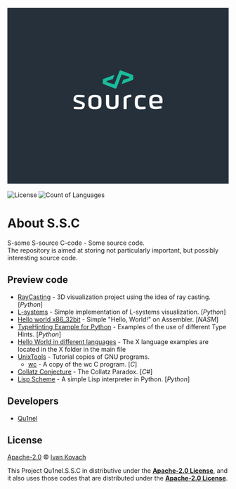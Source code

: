 <p align="center">
  <img src=".github/assets/source.png" height=400px />
</p>

<p>
<img src="https://img.shields.io/github/license/Qu1nel/S.S.C?color=g" alt="License" />
<img src="https://img.shields.io/github/languages/count/Qu1nel/S.S.C?color=purple" alt="Count of Languages" />
</p>

# About S.S.C

S-some S-source C-code - Some source code.\
The repository is aimed at storing not particularly important, but possibly interesting source code.

## Preview code

- [RayCasting](src/Python/RayCasting) - 3D visualization project using the idea of ray casting. [_Python_]
- [L-systems](src/Python/L-systems/) - Simple implementation of L-systems visualization. [_Python_]
- [Hello world x86_32bit](src/Assembly/Hello_world_x86_32) - Simple "Hello, World!" on Assembler. [_NASM_]
- [TypeHinting Example for Python](src/Python/TypeHinting) - Examples of the use of different Type Hints. [_Python_]
- [Hello World in different languages](src/HelloWorlds) - The X language examples are located in the X folder in the main file
- [UnixTools](src/UnixTools) - Tutorial copies of GNU programs.
  - [wc](src/UnixTools/wc) - A copy of the wc C program. [_C_]
- [Collatz Conjecture](src/CollatzConjecture) - The Collatz Paradox. [_С#_]
- [Lisp Scheme](src/Lisp) - A simple Lisp interpreter in Python. [_Python_]

## Developers

- [Qu1nel](https://github.com/Qu1nel)

## License

[Apache-2.0](./LICENSE) © [Ivan Kovach](https://github.com/Qu1nel/)

This Project Qu1nel.S.S.C in distributive under the **[Apache-2.0 License](./LICENSE)**, and it also uses those codes that are
distributed under the **[Apache-2.0 License](./LICENSE)**.
